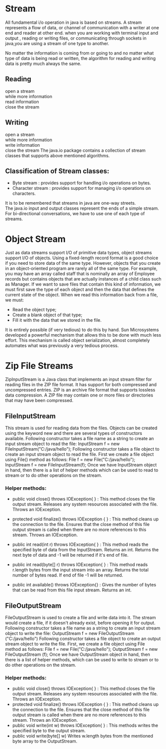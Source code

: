 # Stream
All fundamental i/o operation in java is based on streams.
A stream represents a flow of data, or channel of communication with a writer at one end 
and reader at other end.
when you are working with terminal input and output , reading or writing files, or 
communicating through sockets in java,you are using a stream of one type to another.

No matter the information is coming from or going to and no matter what type of data is being read 
or written, the algorithm for reading and writing data is pretty much always the same.
## Reading
<div>open a stream
<div>while more information
<div> read information
<div>close the stream

## Writing 
<div>open a stream
<div>while more information
<div>write information
<div>close the stream
The java.io package contains a collection of stream classes that supports above mentioned algorithms.

## Classification of  Stream classes:

* Byte stream : provides support for handling i/o operations on bytes.
* Character stream : provides support for managing i/o operations on characters.
<div>
<div>It is to be remembered that streams in java are one-way streets.
<div>The java.io input and output classes represent the ends of a simple stream.
<div>For bi-directional conversations, we have to use one of each type of streams.

# Object Stream
Just as data streams support I/O of primitive data types, object streams support I/O of objects. 
Using a fixed-length record format is a good choice if you need to store data of the same type.
However, objects that you create in an object-oriented program are rarely all of the same type. For 
example, you may have an array called staff that is nominally an array of Employee records but 
contains objects that are actually instances of a child class such as Manager. If we want to save 
files that contain this kind of information, we must first save the type of each object and then the 
data that defines the current state of the object. When we read this information back from a file, 
we must:
* Read the object type;
* Create a blank object of that type;
* Fill it with the data that we stored in the file.
<div>
It is entirely possible (if very tedious) to do this by hand. Sun Microsystems developed a powerful 
mechanism that allows this to be done with much less effort. This mechanism is called object 
serialization, almost completely automates what was previously a very tedious process.

# Zip File Streams
<div>ZipInputStream is a Java class that implements an input stream filter for reading files in the ZIP file format. It has support for both compressed and uncompressed entries. ZIP is an archive file format that supports lossless data compression. A ZIP file may contain one or more files or directories that may have been compressed.

## FileInputStream	
 This stream is used for reading data from the files. Objects can be created using the keyword new 
and there are several types of constructors available. Following constructor takes a file name as a 
string to create an input stream object to read the file:
InputStream f = new FileInputStream("C:/java/hello");
Following constructor takes a file object to create an input stream object to read the file. First we 
create a file object using File() method as follows:
File f = new File("C:/java/hello"); 
InputStream f = new FileInputStream(f);
Once we have InputStream object in hand, then there is a list of helper methods which can be used 
to read to stream or to do other operations on the stream.

### Helper methods: 
* public void close() throws IOException{ } :
  This method closes the file output stream. Releases any system resources associated with
  the file. Throws an IOException.
* protected void finalize() throws IOException { } :
  This method cleans up the connection to the file. Ensures that the close method of this file
  output stream is called when there are no more references to this stream. Throws an
  IOException. 
* public int read(int r) throws IOException{ } :
  This method reads the specified byte of data from the InputStream. Returns an int. Returns
  the next byte of data and -1 will be returned if it's end of file.

 * public int read(byte[] r) throws IOException{ } :
   This method reads r.length bytes from the input stream into an array. Returns the total
   number of bytes read. If end of file -1 will be returned.
 * public int available() throws IOException{} :
   Gives the number of bytes that can be read from this file input stream. Returns an int. 

## FileOutputStream
FileOutputStream is used to create a file and write data into it. The stream would create a file, if it
doesn't already exist, before opening it for output. Following constructor takes a file name as a 
string to create an input stream object to write the file:
OutputStream f = new FileOutputStream ("C:/java/hello")
Following constructor takes a file object to create an output stream object to write the file. First, 
we
create a file object using File method as follows:
File f = new File("C:/java/hello");
OutputStream f = new FileOutputStream (f);
Once we have OutputStream object in hand, then there is a list of helper methods, which can be
used to write to stream or to do other operations on the stream.

### Helper methods:
 * public void close() throws IOException{ } :
   This method closes the file output stream. Releases any system resources associated with
   the file. Throws an IOException.
 * protected void finalize() throws IOException { } :
   This method cleans up the connection to the file. Ensures that the close method of this file
   output stream is called when there are no more references to this stream. Throws an
   IOException.
 * public void write(int w) throws IOException{ } :
   This methods writes the specified byte to the output stream.
 * public void write(byte[] w)
   Writes w.length bytes from the mentioned byte array to the OutputStream.